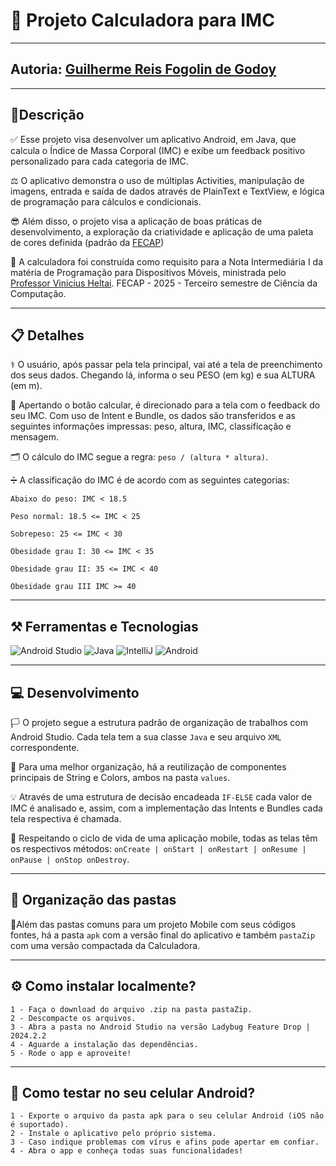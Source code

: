 # 📱 Projeto Calculadora para IMC

---

## Autoria: [Guilherme Reis Fogolin de Godoy](https://www.linkedin.com/in/guilhermefogolin/)

---

## 📄Descrição

✅ Esse projeto visa desenvolver um aplicativo Android, em Java, que calcula o Índice de Massa Corporal (IMC) e exibe um feedback positivo personalizado para cada categoria de IMC. 

⚖️ O aplicativo demonstra o uso de múltiplas Activities, manipulação de imagens, entrada e saída de dados através de PlainText e TextView, e lógica de programação para cálculos e condicionais. 

😎 Além disso, o projeto visa a aplicação de boas práticas de desenvolvimento, a exploração da criatividade e aplicação de uma paleta de cores definida (padrão da [FECAP](https://www.fecap.br))

🏫 A calculadora foi construída como requisito para a Nota Intermediária I da matéria de Programação para Dispositivos Móveis, ministrada pelo [Professor Vinicius Heltai](https://www.linkedin.com/in/vheltai/). FECAP - 2025 - Terceiro semestre de Ciência da Computação.

---

## 📋 Detalhes

⚕️ O usuário, após passar pela tela principal, vai até a tela de preenchimento dos seus dados. Chegando lá, informa o seu PESO (em kg) e sua ALTURA (em m).

🧮 Apertando o botão calcular, é direcionado para a tela com o feedback do seu IMC. Com uso de Intent e Bundle, os dados são transferidos e as seguintes informações impressas: peso, altura, IMC, classificação e mensagem.

🗂️ O cálculo do IMC segue a regra: ` peso / (altura * altura) `.

➗ A classificação do IMC é de acordo com as seguintes categorias:

```
Abaixo do peso: IMC < 18.5

Peso normal: 18.5 <= IMC < 25

Sobrepeso: 25 <= IMC < 30

Obesidade grau I: 30 <= IMC < 35

Obesidade grau II: 35 <= IMC < 40

Obesidade grau III IMC >= 40
```
---

## ⚒️ Ferramentas e Tecnologias 

![Android Studio](https://img.shields.io/badge/Android%20Studio-3DDC84?style=for-the-badge&logo=android-studio&logoColor=white)
![Java](https://img.shields.io/badge/Java-ED8B00?style=for-the-badge&logo=java&logoColor=white)
![IntelliJ](https://img.shields.io/badge/IntelliJ%20IDEA-000000?style=for-the-badge&logo=intellij-idea&logoColor=white)
![Android](https://img.shields.io/badge/Android-3DDC84?style=for-the-badge&logo=Android&logoColor=white)

---

## 💻 Desenvolvimento

🏳️ O projeto segue a estrutura padrão de organização de trabalhos com Android Studio. Cada tela tem a sua classe `Java` e seu arquivo `XML` correspondente.

📁 Para uma melhor organização, há a reutilização de componentes principais de String e Colors, ambos na pasta `values`.

💡 Através de uma estrutura de decisão encadeada `IF-ELSE` cada valor de IMC é analisado e, assim, com a implementação das Intents e Bundles cada tela respectiva é chamada.

🧬 Respeitando o ciclo de vida de uma aplicação mobile, todas as telas têm os respectivos métodos: `onCreate | onStart | onRestart | onResume | onPause | onStop onDestroy`.

---

## 📂 Organização das pastas

🎯Além das pastas comuns para um projeto Mobile com seus códigos fontes, há a pasta `apk` com a versão final do aplicativo e também `pastaZip` com uma versão compactada da Calculadora. 

---

## ⚙️ Como instalar localmente?

```
1 - Faça o download do arquivo .zip na pasta pastaZip.
2 - Descompacte os arquivos.
3 - Abra a pasta no Android Studio na versão Ladybug Feature Drop | 2024.2.2
4 - Aguarde a instalação das dependências.
5 - Rode o app e aproveite!
```

---

## 🤳 Como testar no seu celular Android?

```
1 - Exporte o arquivo da pasta apk para o seu celular Android (iOS não é suportado).
2 - Instale o aplicativo pelo próprio sistema.
3 - Caso indique problemas com vírus e afins pode apertar em confiar.
4 - Abra o app e conheça todas suas funcionalidades!
```
